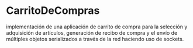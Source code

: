 # CarritoDeCompras
implementación de una aplicación de carrito de compra para la selección y adquisición de artículos, generación de recibo de compra y el envío de múltiples objetos serializados a través de la red haciendo uso de sockets.
